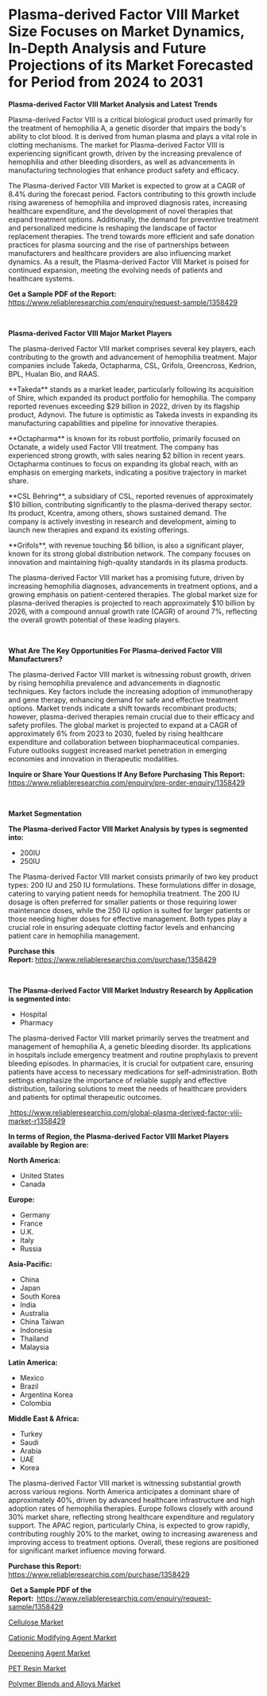 <p><h1>Plasma-derived Factor VIII Market Size Focuses on Market Dynamics, In-Depth Analysis and Future Projections of its Market Forecasted for Period from 2024 to 2031</h1></p><p><strong>Plasma-derived Factor VIII Market Analysis and Latest Trends</strong></p>
<p><p>Plasma-derived Factor VIII is a critical biological product used primarily for the treatment of hemophilia A, a genetic disorder that impairs the body's ability to clot blood. It is derived from human plasma and plays a vital role in clotting mechanisms. The market for Plasma-derived Factor VIII is experiencing significant growth, driven by the increasing prevalence of hemophilia and other bleeding disorders, as well as advancements in manufacturing technologies that enhance product safety and efficacy.</p><p>The Plasma-derived Factor VIII Market is expected to grow at a CAGR of 8.4% during the forecast period. Factors contributing to this growth include rising awareness of hemophilia and improved diagnosis rates, increasing healthcare expenditure, and the development of novel therapies that expand treatment options. Additionally, the demand for preventive treatment and personalized medicine is reshaping the landscape of factor replacement therapies. The trend towards more efficient and safe donation practices for plasma sourcing and the rise of partnerships between manufacturers and healthcare providers are also influencing market dynamics. As a result, the Plasma-derived Factor VIII Market is poised for continued expansion, meeting the evolving needs of patients and healthcare systems.</p></p>
<p><strong>Get a Sample PDF of the Report:&nbsp;</strong> <a href="https://www.reliableresearchiq.com/enquiry/request-sample/1358429?utm_campaign=1159&utm_medium=2&utm_source=Github&utm_content=ia&utm_term=05122024&utm_id=plasma-derived-factor-viii">https://www.reliableresearchiq.com/enquiry/request-sample/1358429</a></p>
<p>&nbsp;</p>
<p><strong>Plasma-derived Factor VIII Major Market Players</strong></p>
<p><p>The plasma-derived Factor VIII market comprises several key players, each contributing to the growth and advancement of hemophilia treatment. Major companies include Takeda, Octapharma, CSL, Grifols, Greencross, Kedrion, BPL, Hualan Bio, and RAAS.</p><p>**Takeda** stands as a market leader, particularly following its acquisition of Shire, which expanded its product portfolio for hemophilia. The company reported revenues exceeding $29 billion in 2022, driven by its flagship product, Adynovi. The future is optimistic as Takeda invests in expanding its manufacturing capabilities and pipeline for innovative therapies.</p><p>**Octapharma** is known for its robust portfolio, primarily focused on Octanate, a widely used Factor VIII treatment. The company has experienced strong growth, with sales nearing $2 billion in recent years. Octapharma continues to focus on expanding its global reach, with an emphasis on emerging markets, indicating a positive trajectory in market share.</p><p>**CSL Behring**, a subsidiary of CSL, reported revenues of approximately $10 billion, contributing significantly to the plasma-derived therapy sector. Its product, Kcentra, among others, shows sustained demand. The company is actively investing in research and development, aiming to launch new therapies and expand its existing offerings.</p><p>**Grifols**, with revenue touching $6 billion, is also a significant player, known for its strong global distribution network. The company focuses on innovation and maintaining high-quality standards in its plasma products.</p><p>The plasma-derived Factor VIII market has a promising future, driven by increasing hemophilia diagnoses, advancements in treatment options, and a growing emphasis on patient-centered therapies. The global market size for plasma-derived therapies is projected to reach approximately $10 billion by 2026, with a compound annual growth rate (CAGR) of around 7%, reflecting the overall growth potential of these leading players.</p></p>
<p>&nbsp;</p>
<p><strong>What Are The Key Opportunities For Plasma-derived Factor VIII Manufacturers?</strong></p>
<p><p>The plasma-derived Factor VIII market is witnessing robust growth, driven by rising hemophilia prevalence and advancements in diagnostic techniques. Key factors include the increasing adoption of immunotherapy and gene therapy, enhancing demand for safe and effective treatment options. Market trends indicate a shift towards recombinant products; however, plasma-derived therapies remain crucial due to their efficacy and safety profiles. The global market is projected to expand at a CAGR of approximately 6% from 2023 to 2030, fueled by rising healthcare expenditure and collaboration between biopharmaceutical companies. Future outlooks suggest increased market penetration in emerging economies and innovation in therapeutic modalities.</p></p>
<p><strong>Inquire or Share Your Questions If Any Before Purchasing This Report:</strong> <a href="https://www.reliableresearchiq.com/enquiry/pre-order-enquiry/1358429?utm_campaign=1159&utm_medium=2&utm_source=Github&utm_content=ia&utm_term=05122024&utm_id=plasma-derived-factor-viii">https://www.reliableresearchiq.com/enquiry/pre-order-enquiry/1358429</a></p>
<p>&nbsp;</p>
<p><strong>Market Segmentation</strong></p>
<p><strong>The Plasma-derived Factor VIII Market Analysis by types is segmented into:</strong></p>
<p><ul><li>200IU</li><li>250IU</li></ul></p>
<p><p>The Plasma-derived Factor VIII market consists primarily of two key product types: 200 IU and 250 IU formulations. These formulations differ in dosage, catering to varying patient needs for hemophilia treatment. The 200 IU dosage is often preferred for smaller patients or those requiring lower maintenance doses, while the 250 IU option is suited for larger patients or those needing higher doses for effective management. Both types play a crucial role in ensuring adequate clotting factor levels and enhancing patient care in hemophilia management.</p></p>
<p><strong>Purchase this Report:&nbsp;</strong><a href="https://www.reliableresearchiq.com/purchase/1358429?utm_campaign=1159&utm_medium=2&utm_source=Github&utm_content=ia&utm_term=05122024&utm_id=plasma-derived-factor-viii">https://www.reliableresearchiq.com/purchase/1358429</a></p>
<p>&nbsp;</p>
<p><strong>The Plasma-derived Factor VIII Market Industry Research by Application is segmented into:</strong></p>
<p><ul><li>Hospital</li><li>Pharmacy</li></ul></p>
<p><p>The plasma-derived Factor VIII market primarily serves the treatment and management of hemophilia A, a genetic bleeding disorder. Its applications in hospitals include emergency treatment and routine prophylaxis to prevent bleeding episodes. In pharmacies, it is crucial for outpatient care, ensuring patients have access to necessary medications for self-administration. Both settings emphasize the importance of reliable supply and effective distribution, tailoring solutions to meet the needs of healthcare providers and patients for optimal therapeutic outcomes.</p></p>
<p><a href="https://www.reliableresearchiq.com/global-plasma-derived-factor-viii-market-r1358429?utm_campaign=1159&utm_medium=2&utm_source=Github&utm_content=ia&utm_term=05122024&utm_id=plasma-derived-factor-viii">&nbsp;https://www.reliableresearchiq.com/global-plasma-derived-factor-viii-market-r1358429</a></p>
<p><strong>In terms of Region, the Plasma-derived Factor VIII Market Players available by Region are:</strong></p>
<p>
    <p> <strong> North America: </strong>
        <ul>
            <li>United States</li>
            <li>Canada</li>
        </ul>
        </p> 
    <p> <strong> Europe: </strong>
        <ul>
            <li>Germany</li>
            <li>France</li>
            <li>U.K.</li>
            <li>Italy</li>
            <li>Russia</li>
        </ul>
        </p> 
    <p> <strong> Asia-Pacific: </strong>
        <ul>
            <li>China</li>
            <li>Japan</li>
            <li>South Korea</li>
            <li>India</li>
            <li>Australia</li>
            <li>China Taiwan</li>
            <li>Indonesia</li>
            <li>Thailand</li>
            <li>Malaysia</li>
        </ul>
        </p> 
    <p> <strong> Latin America: </strong>
        <ul>
            <li>Mexico</li>
            <li>Brazil</li>
            <li>Argentina Korea</li>
            <li>Colombia</li>
        </ul>
        </p> 
    <p> <strong> Middle East & Africa: </strong>
        <ul>
            <li>Turkey</li>
            <li>Saudi</li>
            <li>Arabia</li>
            <li>UAE</li>
            <li>Korea</li>
        </ul>
    </p>
    </p>
<p><p>The plasma-derived Factor VIII market is witnessing substantial growth across various regions. North America anticipates a dominant share of approximately 40%, driven by advanced healthcare infrastructure and high adoption rates of hemophilia therapies. Europe follows closely with around 30% market share, reflecting strong healthcare expenditure and regulatory support. The APAC region, particularly China, is expected to grow rapidly, contributing roughly 20% to the market, owing to increasing awareness and improving access to treatment options. Overall, these regions are positioned for significant market influence moving forward.</p></p>
<p><strong>Purchase this Report: </strong><a href="https://www.reliableresearchiq.com/purchase/1358429?utm_campaign=1159&utm_medium=2&utm_source=Github&utm_content=ia&utm_term=05122024&utm_id=plasma-derived-factor-viii">https://www.reliableresearchiq.com/purchase/1358429</a></p>
<p>&nbsp;<strong>Get a Sample PDF of the Report:&nbsp;&nbsp;</strong><a href="https://www.reliableresearchiq.com/enquiry/request-sample/1358429?utm_campaign=1159&utm_medium=2&utm_source=Github&utm_content=ia&utm_term=05122024&utm_id=plasma-derived-factor-viii">https://www.reliableresearchiq.com/enquiry/request-sample/1358429</a></p>
<p><strong></strong></p>
<p><p><a href="https://www.linkedin.com/pulse/cellulose-market-dynamics-application-types-emerging-s4gve?utm_campaign=1159&utm_medium=2&utm_source=Github&utm_content=ia&utm_term=05122024&utm_id=plasma-derived-factor-viii">Cellulose Market</a></p><p><a href="https://issuu.com/reportprime-2/docs/cationic-modifying-agent-market-size-2030.pptx?utm_campaign=1159&utm_medium=2&utm_source=Github&utm_content=ia&utm_term=05122024&utm_id=plasma-derived-factor-viii">Cationic Modifying Agent Market</a></p><p><a href="https://issuu.com/reportprime-2/docs/deepening-agent-market-size-2030.pptx?utm_campaign=1159&utm_medium=2&utm_source=Github&utm_content=ia&utm_term=05122024&utm_id=plasma-derived-factor-viii">Deepening Agent Market</a></p><p><a href="https://www.linkedin.com/pulse/focus-pet-resin-market-trends-metrics-sales-size-growing-0sjoe?utm_campaign=1159&utm_medium=2&utm_source=Github&utm_content=ia&utm_term=05122024&utm_id=plasma-derived-factor-viii">PET Resin Market</a></p><p><a href="https://www.linkedin.com/pulse/in-depth-understanding-polymer-blends-alloys-market-size-k9zne?utm_campaign=1159&utm_medium=2&utm_source=Github&utm_content=ia&utm_term=05122024&utm_id=plasma-derived-factor-viii">Polymer Blends and Alloys Market</a></p></p>
